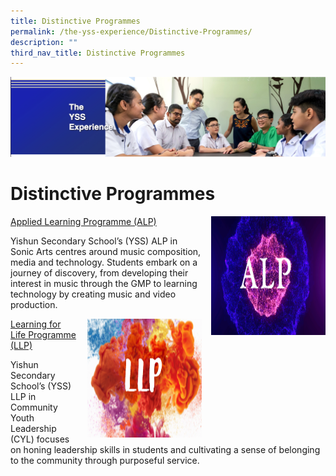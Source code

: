 ```yaml
---
title: Distinctive Programmes
permalink: /the-yss-experience/Distinctive-Programmes/
description: ""
third_nav_title: Distinctive Programmes
---
```


![](/images/yssexp.png)

Distinctive Programmes
======================

<img src="images/YSS%20Exp/ALP.png" style="width:183px;height:190px;margin-left:15px;" align = "right"> [Applied Learning Programme (ALP)](/permalink/)

Yishun Secondary School’s (YSS) ALP in Sonic Arts centres around music composition, media and technology. Students embark on a journey of discovery, from developing their interest in music through the GMP to learning technology by creating music and video production.

<img src="images/YSS%20Exp/LLP.png" style="width:183px;height:190px;margin-left:15px;" align = "right"> [Learning for Life Programme (LLP)](/permalink/)

Yishun Secondary School’s (YSS) LLP in Community Youth Leadership (CYL) focuses on honing leadership skills in students and cultivating a sense of belonging to the community through purposeful service.